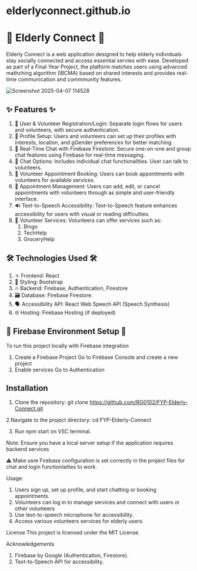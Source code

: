 # elderlyconnect.github.io
 
# 💙 Elderly Connect 💙
Elderly Connect is a web application designed to help elderly individuals stay socially connected and access essential servies with ease. Developed as part of a Final Year Project, the platform matches users using advanced mathching algorithm (IBCMA) based on shared interests and provides real-time communication and commmunity features.

![Screenshot 2025-04-07 114528](https://github.com/user-attachments/assets/24ac4492-ea96-432d-b93b-4f30e7df2689)

## ✨ Features ✨
1. 👥 User & Volunteer Registration/Login: Separate login flows for users and volunteers, with secure authentication.
2. 📝 Profile Setup: Users and volunteers can set up their profiles with interests, location, and gGender preferences for better matching.
3. 💬 Real-Time Chat with Firebase Firestore: Secure one-on-one and group chat features using Firebase for real-time messaging.
4. 🔗 Chat Options: Includes individual chat functionalities. User can talk to volunteers.
5. 📅 Volunteer Appointment Booking: Users can book appointments with volunteers for available services.
6. 🔄 Appointment Management: Users can add, edit, or cancel appointments with volunteers through as simple and user-friendly interface.
7. 🔊 Text-to-Speech Accessibility: Text-to-Speech feature enhances accessibility for users with visual or reading difficulties.
8. 🤝 Volunteer Services: Volunteers can offer services such as:
    1. Bingo
    2. TechHelp
    3. GroceryHelp

## 🛠️ Technologies Used 🛠️
1. ⚛️ Frontend: React
2. 🎨 Styling: Bootstrap
3. 🔥 Backend: Firebase, Authentication, Firestore
4. 🗃️ Database: Firebase Firestore.
5. 🗣️ Accessibility API: React Web Speech API (Speech Synthesis)
6. 🌐 Hosting: Firebase Hosting (if deployed)

## 🚀 Firebase Environment Setup 🚀
To run this project locally with Firebase integration
1. Create a Firebase Project
   Go to Firebase Console and create a new project
2. Enable services
   Go to Authentication

## Installation
1. Clone the repository: git clone https://github.com/RG0102/FYP-Elderly-Connect.git

2.Navigate to the project directory: cd FYP-Elderly-Connect

3. Run npm start on VSC terminal.

Note: Ensure you have a local server setup if the application requires backend services

⚠️ Make usre Firebase configuration is set correctly in the project files for chat and login functionlaities to work.

Usage:
1. Users sign up, set up profile, and start chatting or booking appointments.
2. Volunteers can log in to manage services and connect with users or other volunteers
3. Use text-to-speech microphone for accessibility. 
4. Access various volunteers services for elderly users.
  
License
This project is licensed under the MIT License.

Acknowledgements
1. Firebase by Google (Authentication, Firestore).
2. Text-to-Speech API for accessibility.

